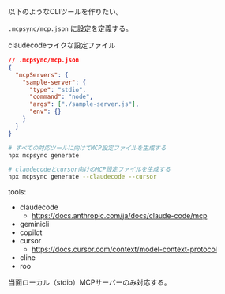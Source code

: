 以下のようなCLIツールを作りたい。

`.mcpsync/mcp.json` に設定を定義する。

claudecodeライクな設定ファイル

```json
// .mcpsync/mcp.json
{
  "mcpServers": {
    "sample-server": {
      "type": "stdio",
      "command": "node",
      "args": ["./sample-server.js"],
      "env": {}
    }
  }
}
```

```bash
# すべての対応ツールに向けてMCP設定ファイルを生成する
npx mcpsync generate

# claudecodeとcursor向けのMCP設定ファイルを生成する
npx mcpsync generate --claudecode --cursor
```

tools:
- claudecode
  - https://docs.anthropic.com/ja/docs/claude-code/mcp 
- geminicli
- copilot
- cursor
  - https://docs.cursor.com/context/model-context-protocol
- cline
- roo

当面ローカル（stdio）MCPサーバーのみ対応する。
